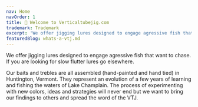 ```yaml
---
nav: Home
navOrder: 1
title: 🎣 Welcome to Verticaltubejig.com
trademark: Trademark
excerpt: 'We offer jigging lures designed to engage agressive fish that want to chase. If you are looking for slow flutter lures go elsewhere.'
featuredBlog: whats-a-vtj.md
---
```


We offer jigging lures designed to engage agressive fish that want to chase. If you are looking for slow flutter lures go elsewhere.

Our baits and trebles are all assembled (hand-painted and hand tied) in Huntington, Vermont. They represent an evolution of a few years of learning and fishing the waters of Lake Champlain. The process of experimenting with new colors, ideas and strategies will never end but we want to bring our findings to others and spread the word of the VTJ.
